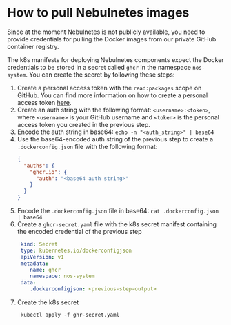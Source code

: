 # How to pull Nebulnetes images

Since at the moment Nebulnetes is not publicly available, you need to provide credentials for pulling the Docker
images from our private GitHub container registry.

The k8s manifests for deploying Nebulnetes components expect the Docker credentials to be stored in a secret
called `ghcr` in the namespace `nos-system`. You can create the secret by following these steps:

1. Create a personal access token with the `read:packages` scope on GitHub. You can find more information on how to
   create a personal access
   token [here](https://docs.github.com/en/github/authenticating-to-github/creating-a-personal-access-token).
2. Create an auth string with the following format: `<username>:<token>`, where `<username>` is your GitHub username
   and `<token>` is the personal access token you created in the previous step.
3. Encode the auth string in base64: `echo -n "<auth_string>" | base64`
4. Use the base64-encoded auth string of the previous step to create a `.dockerconfig.json` file with the following
   format:
   ```json
   {
     "auths": {
       "ghcr.io": {
         "auth": "<base64 auth string>"
       }
     }
   }
   ```
5. Encode the `.dockerconfig.json` file in base64: `cat .dockerconfig.json | base64`
6. Create a `ghcr-secret.yaml` file with the k8s secret manifest containing the encoded credential of the previous step
   ```yaml
    kind: Secret
    type: kubernetes.io/dockerconfigjson
    apiVersion: v1
    metadata:
       name: ghcr
       namespace: nos-system
    data:
       .dockerconfigjson: <previous-step-output>
    ```
7. Create the k8s secret
   ```shell
    kubectl apply -f ghr-secret.yaml
   ```